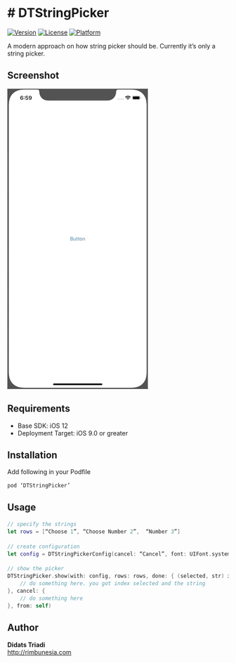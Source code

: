 # # DTStringPicker
[![Version](https://img.shields.io/cocoapods/v/DTStringPicker.svg?style=flat)](http://cocoapods.org/pods/DTStringPicker)
[![License](https://img.shields.io/cocoapods/l/DTStringPicker.svg?style=flat)](http://cocoapods.org/pods/DTStringPicker)
[![Platform](https://img.shields.io/cocoapods/p/DTStringPicker?style=flat)](http://cocoapods.org/pods/DTStringPicker)

A modern approach on how string picker should be. Currently it’s only a string picker.

## Screenshot
![Screenshot](https://github.com/didats/DTStringPicker/raw/master/screenshot.gif)

##  Requirements
* Base SDK: iOS 12
* Deployment Target: iOS 9.0 or greater

## Installation
Add following in your Podfile

```
pod ‘DTStringPicker’
```

## Usage
```swift
// specify the strings
let rows = [“Choose 1”, “Choose Number 2”,  “Number 3”]

// create configuration
let config = DTStringPickerConfig(cancel: “Cancel”, font: UIFont.systemFont(ofSize: 17, weight: .light), color: UIColor.black)

// show the picker
DTStringPicker.show(with: config, rows: rows, done: { (selected, str) in
	// do something here. you got index selected and the string
}, cancel: {
	// do something here
}, from: self)
```

## Author
**Didats Triadi**  
http://rimbunesia.com



